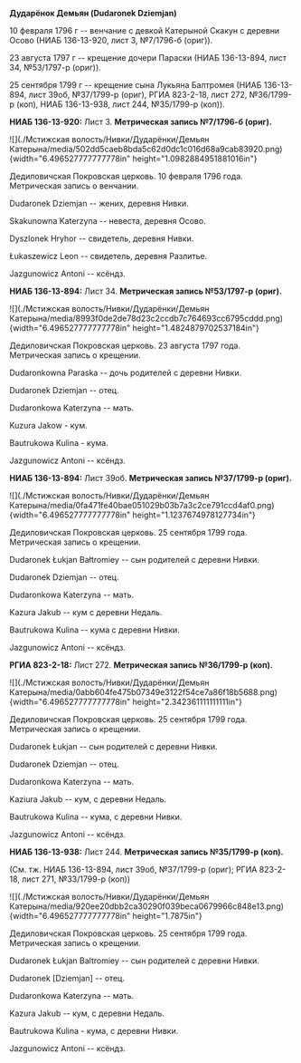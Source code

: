 **Дударёнок Демьян (Dudaronek Dziemjan)**

10 февраля 1796 г -- венчание с девкой Катерыной Скакун с деревни Осово
(НИАБ 136-13-920, лист 3, №7/1796-б (ориг)).

23 августа 1797 г -- крещение дочери Параски (НИАБ 136-13-894, лист 34,
№53/1797-р (ориг)).

25 сентября 1799 г -- крещение сына Лукьяна Балтромея (НИАБ 136-13-894,
лист 39об, №37/1799-р (ориг), РГИА 823-2-18, лист 272, №36/1799-р (коп),
НИАБ 136-13-938, лист 244, №35/1799-р (коп)).

**НИАБ 136-13-920:** Лист 3. **Метрическая запись №7/1796-б (ориг).**

![](./Мстижская волость/Нивки/Дударёнки/Демьян Катерына/media/502dd5caeb8bda5c62d0dc1c016d68a9cab83920.png){width="6.496527777777778in"
height="1.0982884951881016in"}

Дедиловичская Покровская церковь. 10 февраля 1796 года. Метрическая
запись о венчании.

Dudaronek Dziemjan -- жених, деревня Нивки.

Skakunowna Katerzyna -- невеста, деревня Осовo.

Dyszlonek Hryhor -- свидетель, деревня Нивки.

Łukaszewicz Leon -- свидетель, деревня Разлитье.

Jazgunowicz Antoni -- ксёндз.

**НИАБ 136-13-894:** Лист 34. **Метрическая запись №53/1797-р (ориг).**

![](./Мстижская волость/Нивки/Дударёнки/Демьян Катерына/media/8993f0de2de78d23c2ccdb7c764693cc6795cddd.png){width="6.496527777777778in"
height="1.4824879702537184in"}

Дедиловичская Покровская церковь. 23 августа 1797 года. Метрическая
запись о крещении.

Dudaronkowna Paraska -- дочь родителей с деревни Нивки.

Dudaronek Dziemjan -- отец.

Dudaronkowa Katerzyna -- мать.

Kuzura Jakow - кум.

Bautrukowa Kulina - кума.

Jazgunowicz Antoni -- ксёндз.

**НИАБ 136-13-894:** Лист 39об. **Метрическая запись №37/1799-р
(ориг).**

![](./Мстижская волость/Нивки/Дударёнки/Демьян Катерына/media/0fa471fe40bae051029b03b7a3c2ce791ccd4af0.png){width="6.496527777777778in"
height="1.1237674978127734in"}

Дедиловичская Покровская церковь. 25 сентября 1799 года. Метрическая
запись о крещении.

Dudaronek Łukjan Bałtromiey -- сын родителей с деревни Нивки.

Dudaronek Dziemjan -- отец.

Dudaronkowa Katerzyna -- мать.

Kazura Jakub -- кум с деревни Недаль.

Bautrukowa Kulina -- кума с деревни Нивки.

Jazgunowicz Antoni -- ксёндз.

**РГИА 823-2-18:** Лист 272. **Метрическая запись №36/1799-р (коп).**

![](./Мстижская волость/Нивки/Дударёнки/Демьян Катерына/media/0abb604fe475b07349e3122f54ce7a86f18b5688.png){width="6.496527777777778in"
height="2.342361111111111in"}

Дедиловичская Покровская церковь. 25 сентября 1799 года. Метрическая
запись о крещении.

Dudaronek Łukjan -- сын родителей с деревни Нивки.

Dudaronek Dziemjan -- отец.

Dudaronkowa Katerzyna -- мать.

Kaziura Jakub -- кум, с деревни Недаль.

Bautrukowa Kulina -- кума, с деревни Нивки.

Jazgunowicz Antoni -- ксёндз.

**НИАБ 136-13-938:** Лист 244. **Метрическая запись №35/1799-р (коп).**

(См. тж. НИАБ 136-13-894, лист 39об, №37/1799-р (ориг); РГИА 823-2-18,
лист 271, №33/1799-р (коп))

![](./Мстижская волость/Нивки/Дударёнки/Демьян Катерына/media/920ee20dbb2ca30290f039beca0679966c848e13.png){width="6.496527777777778in"
height="1.7875in"}

Дедиловичская Покровская церковь. 25 сентября 1799 года. Метрическая
запись о крещении.

Dudaronek Łukjan Baltromiey -- сын родителей с деревни Нивки.

Dudaronek \[Dziemjan\] -- отец.

Dudaronkowa Katerzyna -- мать.

Kazura Jakub -- кум, с деревни Недаль.

Bautrukowa Kulina - кума, с деревни Нивки.

Jazgunowicz Antoni -- ксёндз.

